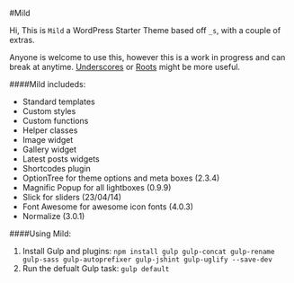 #Mild

Hi, This is `Mild` a WordPress Starter Theme based off `_s`, with a couple of extras.

Anyone is welcome to use this, however this is a work in progress and can break at anytime. 
[Underscores](http://github.com/Automattic/_s) or [Roots](http://github.com/roots/roots) might be more useful.

####Mild includeds:
* Standard templates
* Custom styles
* Custom functions
* Helper classes
* Image widget
* Gallery widget
* Latest posts widgets
* Shortcodes plugin
* OptionTree for theme options and meta boxes (2.3.4)
* Magnific Popup for all lightboxes (0.9.9)
* Slick for sliders (23/04/14)
* Font Awesome for awesome icon fonts (4.0.3)
* Normalize (3.0.1)

####Using Mild:
1. Install Gulp and plugins: `npm install gulp gulp-concat gulp-rename gulp-sass gulp-autoprefixer gulp-jshint gulp-uglify --save-dev`
2. Run the defualt Gulp task: `gulp default`
